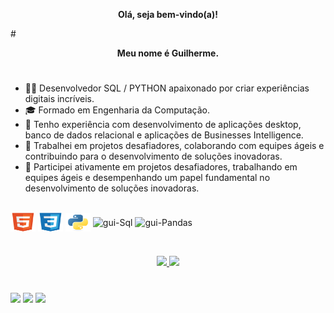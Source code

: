 
<p align="center"><strong>Olá, seja bem-vindo(a)!</strong></p>
#
<p align="center"><strong>Meu nome é Guilherme.</strong></p>

#
- 👨‍💻 Desenvolvedor SQL / PYTHON apaixonado por criar experiências digitais incríveis.
- 🎓 Formado em Engenharia da Computação.
- 🔭 Tenho experiência com desenvolvimento de aplicações desktop, banco de dados relacional e aplicações de Businesses Intelligence.
- 💼 Trabalhei em projetos desafiadores, colaborando com equipes ágeis e contribuindo para o desenvolvimento de soluções inovadoras.
- 🚀 Participei ativamente em projetos desafiadores, trabalhando em equipes ágeis e desempenhando um papel fundamental no desenvolvimento de soluções inovadoras.

<div style="display: inline_block"><br>
  <img align="center" alt="gui-HTML" height="30" width="40" src="https://raw.githubusercontent.com/devicons/devicon/master/icons/html5/html5-original.svg">
  <img align="center" alt="gui-CSS" height="30" width="40" src="https://raw.githubusercontent.com/devicons/devicon/master/icons/css3/css3-original.svg">
  <img align="center" alt="gui-Python" height="30" width="40" src="https://raw.githubusercontent.com/devicons/devicon/master/icons/python/python-original.svg">
  <img align="center" alt="gui-Sql" height="30" width="40" src="https://img.shields.io/badge/Microsoft_SQL_Server-CC2927?style=for-the-badge&logo=microsoft-sql-server&logoColor=white">
  <img align="center" alt="gui-Pandas" height="30" width="40"  src="https://cdn.jsdelivr.net/gh/devicons/devicon/icons/pandas/pandas-original-wordmark.svg" />
</div>

  #
  
<div align="center">
  <a href="https://github.com/gui03021995">
  <img height="180em" src="https://github-readme-stats.vercel.app/api?username=gui03021995&show_icons=true&theme=dark&include_all_commits=true&count_private=true"/>
  <img height="180em" src="https://github-readme-stats.vercel.app/api/top-langs/?username=gui03021995&layout=compact&langs_count=7&theme=dark"/>
</div>

#
<div> 
  <a href="https://instagram.com/morais_gui" target="_blank"><img src="https://img.shields.io/badge/-Instagram-%23E4405F?style=for-the-badge&logo=instagram&logoColor=white" target="_blank"></a>
  <a href = "mailto:morais3295@gmail.com"><img src="https://img.shields.io/badge/-Gmail-%23333?style=for-the-badge&logo=gmail&logoColor=white" target="_blank"></a>
  <a href="https://www.linkedin.com/in/guilherme-morais-a58548123" target="_blank"><img src="https://img.shields.io/badge/-LinkedIn-%230077B5?style=for-the-badge&logo=linkedin&logoColor=white" target="_blank"></a> 

</div>
